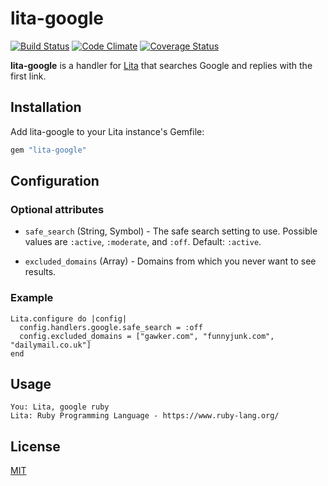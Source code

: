 # lita-google

[![Build Status](https://travis-ci.org/jimmycuadra/lita-google.png?branch=master)](https://travis-ci.org/jimmycuadra/lita-google)
[![Code Climate](https://codeclimate.com/github/jimmycuadra/lita-google.png)](https://codeclimate.com/github/jimmycuadra/lita-google)
[![Coverage Status](https://coveralls.io/repos/jimmycuadra/lita-google/badge.png)](https://coveralls.io/r/jimmycuadra/lita-google)

**lita-google** is a handler for [Lita](http://lita.io/) that searches Google and replies with the first link.

## Installation

Add lita-google to your Lita instance's Gemfile:

``` ruby
gem "lita-google"
```

## Configuration

### Optional attributes

* `safe_search` (String, Symbol) - The safe search setting to use. Possible values are `:active`, `:moderate`, and `:off`. Default: `:active`.

* `excluded_domains` (Array<String>) - Domains from which you never want to see results.

### Example

```
Lita.configure do |config|
  config.handlers.google.safe_search = :off
  config.excluded_domains = ["gawker.com", "funnyjunk.com", "dailymail.co.uk"]
end
```

## Usage

```
You: Lita, google ruby
Lita: Ruby Programming Language - https://www.ruby-lang.org/
```

## License

[MIT](http://opensource.org/licenses/MIT)
